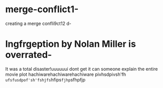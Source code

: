 # merge-conflict1-
creating a merge confli9ct12
d-
# Ingfrgeption by Nolan Miller is overrated-
It was a total disaster!uuuuuui dont get it can someone explain the entire movie plot hachiwarehachiwarehachiware
pivhsdpivsh'fh `ufsfusdpof'sh'fshjfs`hfips`fjhp`sfhpfjp